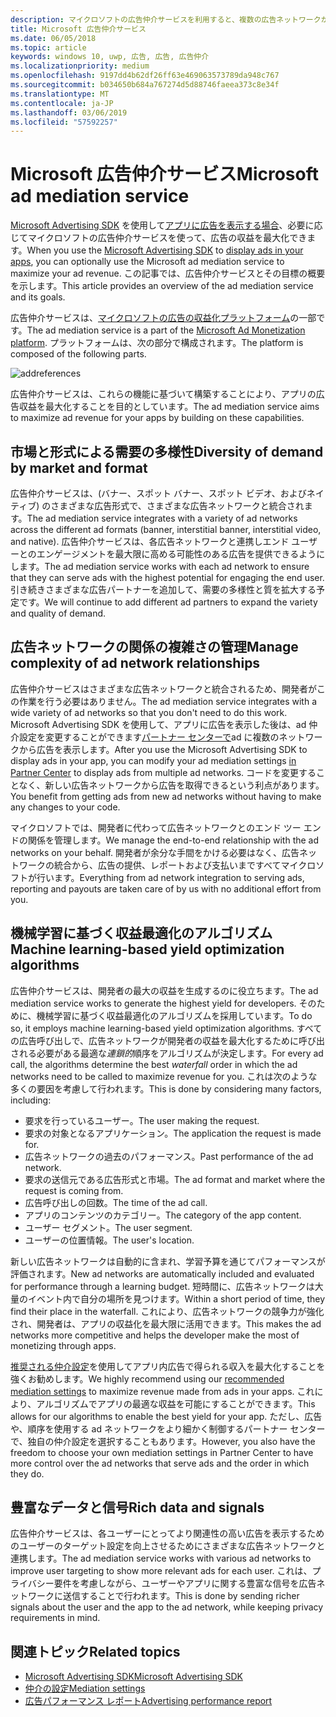 ```yaml
---
description: マイクロソフトの広告仲介サービスを利用すると、複数の広告ネットワークから広告を表示して、広告収益とアプリ プロモーションの機能を最大限に引き出すことができます。
title: Microsoft 広告仲介サービス
ms.date: 06/05/2018
ms.topic: article
keywords: windows 10, uwp, 広告, 広告, 広告仲介
ms.localizationpriority: medium
ms.openlocfilehash: 9197dd4b62df26ff63e469063573789da948c767
ms.sourcegitcommit: b034650b684a767274d5d88746faeea373c8e34f
ms.translationtype: MT
ms.contentlocale: ja-JP
ms.lasthandoff: 03/06/2019
ms.locfileid: "57592257"
---
```

# <a name="microsoft-ad-mediation-service"></a><span data-ttu-id="7a8d4-104">Microsoft 広告仲介サービス</span><span class="sxs-lookup"><span data-stu-id="7a8d4-104">Microsoft ad mediation service</span></span>

<span data-ttu-id="7a8d4-105">[Microsoft Advertising SDK](https://aka.ms/ads-sdk-uwp) を使用して[アプリに広告を表示する場合](display-ads-in-your-app.md)、必要に応じてマイクロソフトの広告仲介サービスを使って、広告の収益を最大化できます。</span><span class="sxs-lookup"><span data-stu-id="7a8d4-105">When you use the [Microsoft Advertising SDK](https://aka.ms/ads-sdk-uwp) to [display ads in your apps](display-ads-in-your-app.md), you can optionally use the Microsoft ad mediation service to maximize your ad revenue.</span></span> <span data-ttu-id="7a8d4-106">この記事では、広告仲介サービスとその目標の概要を示します。</span><span class="sxs-lookup"><span data-stu-id="7a8d4-106">This article provides an overview of the ad mediation service and its goals.</span></span>

<span data-ttu-id="7a8d4-107">広告仲介サービスは、[マイクロソフトの広告の収益化プラットフォーム](https://developer.microsoft.com/windows/ad-monetization-platform)の一部です。</span><span class="sxs-lookup"><span data-stu-id="7a8d4-107">The ad mediation service is a part of the [Microsoft Ad Monetization platform](https://developer.microsoft.com/windows/ad-monetization-platform).</span></span> <span data-ttu-id="7a8d4-108">プラットフォームは、次の部分で構成されます。</span><span class="sxs-lookup"><span data-stu-id="7a8d4-108">The platform is composed of the following parts.</span></span>

![addreferences](images/ad-mediation-service.png)

<span data-ttu-id="7a8d4-110">広告仲介サービスは、これらの機能に基づいて構築することにより、アプリの広告収益を最大化することを目的としています。</span><span class="sxs-lookup"><span data-stu-id="7a8d4-110">The ad mediation service aims to maximize ad revenue for your apps by building on these capabilities.</span></span>

## <a name="diversity-of-demand-by-market-and-format"></a><span data-ttu-id="7a8d4-111">市場と形式による需要の多様性</span><span class="sxs-lookup"><span data-stu-id="7a8d4-111">Diversity of demand by market and format</span></span>

<span data-ttu-id="7a8d4-112">広告仲介サービスは、(バナー、スポット バナー、スポット ビデオ、およびネイティブ) のさまざまな広告形式で、さまざまな広告ネットワークと統合されます。</span><span class="sxs-lookup"><span data-stu-id="7a8d4-112">The ad mediation service integrates with a variety of ad networks across the different ad formats (banner, interstitial banner, interstitial video, and native).</span></span> <span data-ttu-id="7a8d4-113">広告仲介サービスは、各広告ネットワークと連携しエンド ユーザーとのエンゲージメントを最大限に高める可能性のある広告を提供できるようにします。</span><span class="sxs-lookup"><span data-stu-id="7a8d4-113">The ad mediation service works with each ad network to ensure that they can serve ads with the highest potential for engaging the end user.</span></span> <span data-ttu-id="7a8d4-114">引き続きさまざまな広告パートナーを追加して、需要の多様性と質を拡大する予定です。</span><span class="sxs-lookup"><span data-stu-id="7a8d4-114">We will continue to add different ad partners to expand the variety and quality of demand.</span></span>

## <a name="manage-complexity-of-ad-network-relationships"></a><span data-ttu-id="7a8d4-115">広告ネットワークの関係の複雑さの管理</span><span class="sxs-lookup"><span data-stu-id="7a8d4-115">Manage complexity of ad network relationships</span></span>  

<span data-ttu-id="7a8d4-116">広告仲介サービスはさまざまな広告ネットワークと統合されるため、開発者がこの作業を行う必要はありません。</span><span class="sxs-lookup"><span data-stu-id="7a8d4-116">The ad mediation service integrates with a wide variety of ad networks so that you don't need to do this work.</span></span> <span data-ttu-id="7a8d4-117">Microsoft Advertising SDK を使用して、アプリに広告を表示した後は、ad 仲介設定を変更することができます[パートナー センターで](../publish/in-app-ads.md#mediation-settings)ad に複数のネットワークから広告を表示します。</span><span class="sxs-lookup"><span data-stu-id="7a8d4-117">After you use the Microsoft Advertising SDK to display ads in your app, you can modify your ad mediation settings [in Partner Center](../publish/in-app-ads.md#mediation-settings) to display ads from multiple ad networks.</span></span> <span data-ttu-id="7a8d4-118">コードを変更することなく、新しい広告ネットワークから広告を取得できるという利点があります。</span><span class="sxs-lookup"><span data-stu-id="7a8d4-118">You benefit from getting ads from new ad networks without having to make any changes to your code.</span></span>

<span data-ttu-id="7a8d4-119">マイクロソフトでは、開発者に代わって広告ネットワークとのエンド ツー エンドの関係を管理します。</span><span class="sxs-lookup"><span data-stu-id="7a8d4-119">We manage the end-to-end relationship with the ad networks on your behalf.</span></span> <span data-ttu-id="7a8d4-120">開発者が余分な手間をかける必要はなく、広告ネットワークの統合から、広告の提供、レポートおよび支払いまですべてマイクロソフトが行います。</span><span class="sxs-lookup"><span data-stu-id="7a8d4-120">Everything from ad network integration to serving ads, reporting and payouts are taken care of by us with no additional effort from you.</span></span>

## <a name="machine-learning-based-yield-optimization-algorithms"></a><span data-ttu-id="7a8d4-121">機械学習に基づく収益最適化のアルゴリズム</span><span class="sxs-lookup"><span data-stu-id="7a8d4-121">Machine learning-based yield optimization algorithms</span></span>

<span data-ttu-id="7a8d4-122">広告仲介サービスは、開発者の最大の収益を生成するのに役立ちます。</span><span class="sxs-lookup"><span data-stu-id="7a8d4-122">The ad mediation service works to generate the highest yield for developers.</span></span> <span data-ttu-id="7a8d4-123">そのために、機械学習に基づく収益最適化のアルゴリズムを採用しています。</span><span class="sxs-lookup"><span data-stu-id="7a8d4-123">To do so, it employs machine learning-based yield optimization algorithms.</span></span> <span data-ttu-id="7a8d4-124">すべての広告呼び出しで、広告ネットワークが開発者の収益を最大化するために呼び出される必要がある最適な*連鎖的*順序をアルゴリズムが決定します。</span><span class="sxs-lookup"><span data-stu-id="7a8d4-124">For every ad call, the algorithms determine the best *waterfall* order in which the ad networks need to be called to maximize revenue for you.</span></span> <span data-ttu-id="7a8d4-125">これは次のような多くの要因を考慮して行われます。</span><span class="sxs-lookup"><span data-stu-id="7a8d4-125">This is done by considering many factors, including:</span></span>

* <span data-ttu-id="7a8d4-126">要求を行っているユーザー。</span><span class="sxs-lookup"><span data-stu-id="7a8d4-126">The user making the request.</span></span>
* <span data-ttu-id="7a8d4-127">要求の対象となるアプリケーション。</span><span class="sxs-lookup"><span data-stu-id="7a8d4-127">The application the request is made for.</span></span>
* <span data-ttu-id="7a8d4-128">広告ネットワークの過去のパフォーマンス。</span><span class="sxs-lookup"><span data-stu-id="7a8d4-128">Past performance of the ad network.</span></span>
* <span data-ttu-id="7a8d4-129">要求の送信元である広告形式と市場。</span><span class="sxs-lookup"><span data-stu-id="7a8d4-129">The ad format and market where the request is coming from.</span></span>
* <span data-ttu-id="7a8d4-130">広告呼び出しの回数。</span><span class="sxs-lookup"><span data-stu-id="7a8d4-130">The time of the ad call.</span></span>
* <span data-ttu-id="7a8d4-131">アプリのコンテンツのカテゴリー。</span><span class="sxs-lookup"><span data-stu-id="7a8d4-131">The category of the app content.</span></span>
* <span data-ttu-id="7a8d4-132">ユーザー セグメント。</span><span class="sxs-lookup"><span data-stu-id="7a8d4-132">The user segment.</span></span>
* <span data-ttu-id="7a8d4-133">ユーザーの位置情報。</span><span class="sxs-lookup"><span data-stu-id="7a8d4-133">The user's location.</span></span>

<span data-ttu-id="7a8d4-134">新しい広告ネットワークは自動的に含まれ、学習予算を通じてパフォーマンスが評価されます。</span><span class="sxs-lookup"><span data-stu-id="7a8d4-134">New ad networks are automatically included and evaluated for performance through a learning budget.</span></span> <span data-ttu-id="7a8d4-135">短時間に、広告ネットワークは大量のイベント内で自分の場所を見つけます。</span><span class="sxs-lookup"><span data-stu-id="7a8d4-135">Within a short period of time, they find their place in the waterfall.</span></span> <span data-ttu-id="7a8d4-136">これにより、広告ネットワークの競争力が強化され、開発者は、アプリの収益化を最大限に活用できます。</span><span class="sxs-lookup"><span data-stu-id="7a8d4-136">This makes the ad networks more competitive and helps the developer make the most of monetizing through apps.</span></span>

<span data-ttu-id="7a8d4-137">[推奨される仲介設定](../publish/in-app-ads.md#mediation-settings)を使用してアプリ内広告で得られる収入を最大化することを強くお勧めします。</span><span class="sxs-lookup"><span data-stu-id="7a8d4-137">We highly recommend using our [recommended mediation settings](../publish/in-app-ads.md#mediation-settings) to maximize revenue made from ads in your apps.</span></span> <span data-ttu-id="7a8d4-138">これにより、アルゴリズムでアプリの最適な収益を可能にすることができます。</span><span class="sxs-lookup"><span data-stu-id="7a8d4-138">This allows for our algorithms to enable the best yield for your app.</span></span> <span data-ttu-id="7a8d4-139">ただし、広告や、順序を使用する ad ネットワークをより細かく制御するパートナー センターで、独自の仲介設定を選択することもあります。</span><span class="sxs-lookup"><span data-stu-id="7a8d4-139">However, you also have the freedom to choose your own mediation settings in Partner Center to have more control over the ad networks that serve ads and the order in which they do.</span></span>

## <a name="rich-data-and-signals"></a><span data-ttu-id="7a8d4-140">豊富なデータと信号</span><span class="sxs-lookup"><span data-stu-id="7a8d4-140">Rich data and signals</span></span>

<span data-ttu-id="7a8d4-141">広告仲介サービスは、各ユーザーにとってより関連性の高い広告を表示するためのユーザーのターゲット設定を向上させるためにさまざまな広告ネットワークと連携します。</span><span class="sxs-lookup"><span data-stu-id="7a8d4-141">The ad mediation service works with various ad networks to improve user targeting to show more relevant ads for each user.</span></span> <span data-ttu-id="7a8d4-142">これは、プライバシー要件を考慮しながら、ユーザーやアプリに関する豊富な信号を広告ネットワークに送信することで行われます。</span><span class="sxs-lookup"><span data-stu-id="7a8d4-142">This is done by sending richer signals about the user and the app to the ad network, while keeping privacy requirements in mind.</span></span>

## <a name="related-topics"></a><span data-ttu-id="7a8d4-143">関連トピック</span><span class="sxs-lookup"><span data-stu-id="7a8d4-143">Related topics</span></span>

* [<span data-ttu-id="7a8d4-144">Microsoft Advertising SDK</span><span class="sxs-lookup"><span data-stu-id="7a8d4-144">Microsoft Advertising SDK</span></span>](https://aka.ms/ads-sdk-uwp)
* [<span data-ttu-id="7a8d4-145">仲介の設定</span><span class="sxs-lookup"><span data-stu-id="7a8d4-145">Mediation settings</span></span>](../publish/in-app-ads.md#mediation-settings)
* [<span data-ttu-id="7a8d4-146">広告パフォーマンス レポート</span><span class="sxs-lookup"><span data-stu-id="7a8d4-146">Advertising performance report</span></span>](../publish/advertising-performance-report.md)
